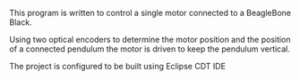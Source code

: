 This program is written to control a single motor connected to a BeagleBone Black.

Using two optical encoders to determine the motor position and the position of a connected pendulum the motor is driven to keep the pendulum vertical.

The project is configured to be built using Eclipse CDT IDE